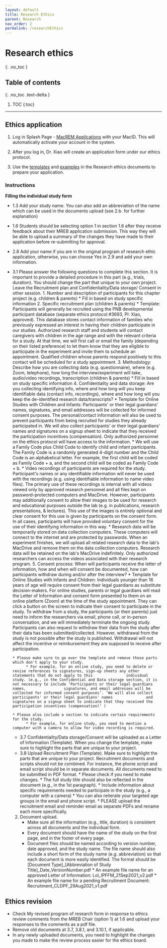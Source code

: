 ```yaml
---
layout: default
title: Research Ethics
parent: Research
nav_order: 2
permalink: /researchEthics
---
```


# Research ethics
{: .no_toc }

## Table of contents
{: .no_toc .text-delta }

1. TOC
{:toc}

---

## Ethics application
1. Log in Splash Page - [MacREM Applications](https://macrem.mcmaster.ca/) with your MacID. This will automatically activate your account in the system. 

2. After you log in, Dr. Xiao will create an application form under our ethics protocol. 

3. Use the [templates](https://mcmasteru365.sharepoint.com/:f:/r/sites/labtest/Shared%20Documents/Research%20ethics%20documents/Templates?csf=1&web=1&e=xikbEd) and [examples](https://mcmasteru365.sharepoint.com/:f:/r/sites/labtest/Shared%20Documents/Research%20ethics%20documents/Examples?csf=1&web=1&e=sChwzM) in the Research ethics documents to prepare your application. 

### Instructions 

 **Filling the individual study form**
- 1.3 Add your study name. You can also add an abbreviation of the name which can be used in the documents upload (see 2.b. for further explanation)
- 1.6 Students should be selecting option 1 in section 1.6 after they receive feedback about their MREB application submission. This way they will be able to upload a summary of the changes they have made to their application before re-submitting for approval.
- 2.8 Add your name if you are in the original program of research ethic application, otherwise, you can choose Yes in 2.9 and add your own information.
- 3.1 Please answer the following questions to complete this section. It is important to provide a detailed procedure in this part (e.g., trials, duration). You should change the part that unique to your own project. Leave the Recruitment plan and Confidentiality/Data storage/ Consent in other session.
		1. Number and description of participants for this chapter project (e.g. children & parents)
          		* Fill in based on study specific information
		2. Specific recruitment plan (children & parents)
          		* Template: Participants will generally be recruited using the PNB developmental participant database (separate ethics protocol #3693, PI: Xiao, approved). This database stores contact information of families who previously expressed an interest in having their children participate in our studies. Authorized research staff and students will contact caregivers with children in the age range and with the relevant criteria for a study. At that time, we will first call or email the family (depending on their listed preference) to let them know that they are eligible to participate in the experiment and invite them to schedule an appointment. Qualified children whose parents respond positively to this contact will be scheduled for a study appointment.
		3. Methodology: Describe how you are collecting data (e.g. questionnaire), where (e.g. Zoom, telephone), how long the interview/experiment will take, audio/video recordings, transcription (children & parents)
         		* Fill in based on study specific information
		4. Confidentiality and data storage: Are you collecting identifying info, where and how long will you keep identifiable data (contact info, recordings), where and how long will you keep the de-identified research data/transcripts?
          		* Template for Online Studies with Children and Infants: Participants' or their legal guardians' names, signatures, and email addresses will be collected for informed consent purposes. The personal/contact information will also be used to prevent participants from being recruited for studies they already participated in. We will also collect participants' or their legal guardians' names and signatures on a signup sheet to indicate that they received the participation incentives (compensation). Only authorized personnel on the ethics protocol will have access to the information.
         		* We will use a Family Code plus Child Code to identify child and infant participants. The Family Code is a randomly generated 4-digit number and the Child Code is an alphabetical letter. For example, the first child will be coded as Family Code + a, and the second child will be coded as Family Code + b.
			* Video recordings of participants are required for the study. Participant's names or any identifiable information will never be used with the recordings (e.g. using identifiable information to name video files). The primary use of these recordings is internal with all videos viewed only by approved research personnel and all files kept on password-protected computers and MacDrive. However, participants may additionally consent to allow their images to be used for research and educational purposes outside the lab (e.g. in publications, research presentations, & lectures). This use of the images is entirely optional and clear consent for this use is given by participants on the consent form. In all cases, participants will have provided voluntary consent for the use of their identifying information in this way.
         		* Research data will be temporarily stored on data collection computers. These computers will connect to the internet and are protected by passwords. When an experiment finishes, we will upload all related research data to the lab's MacDrive and remove them on the data collection computers. Research data will be retained on the lab's MacDrive indefinitely. Only authorized researchers can access the videos associated with their research program.
		5. Consent process: When will participants receive the letter of information, how and when will consent be documented, how can participants withdraw during            and/or after the interview?
           		* Template for Online Studies with Infants and Children: Individuals younger than 16 years of age will require consent from their legal guardians as substitute decision-makers. For online studies, parents or legal guardians will read the Letter of Information and consent form presented to them on an online platform (Zoom) at the time of the study appointment. They can click a button on the screen to indicate their consent to participate in the study. To withdraw from a study, the participants (or their parents) just need to inform the researchers via email, phone call, or in-person conversation, and we will immediately terminate the ongoing study. Participants can also request to withdraw their data from the study after their data has been submitted/collected. However, withdrawal from the study is not possible after the study is published. Withdrawal will not affect the incentive or reimbursement they are supposed to receive after participation.

      * Please make sure to go over the template and remove those parts which don't apply to your study.
            * For example, for an online study, you need to delete or revise references to signatures, sign-up sheets any other statements that do not apply to this               individual study. (e.g., in the Confidential and Data storage section, it is not necessary to include ‘Participants or their legal guardians names,                 signatures, and email addresses will be collected for informed consent purposes’. ‘We will also collect participants' or their legal guardians' names               and signatures on a signup sheet to indicate that they received the participation incentives (compensation)’ )
            
      * Please also include a section to indicate certain requirements for the study. 
            * For example, for online study, you need to mention a computer with a camera to allow for video recording is required.

	* 3.7 Confidentiality/Data storage/Consent will be uploaded as a Letter of Information (Template). When you change the template, make sure to highlight the parts that are unique to your project.
	* 3.8 Upload Recruitment Plan (Template). Make sure to highlight the parts that are unique to your project. Recruitment documents and scripts should not be combined. For instance, the phone script and email script should be in separate documents. All documents need to be submitted in PDF format.
            * Please check if you need to make changes.
            * The full study title should also be reflected in the document (e.g., in the 1st paragraph). 
            * Include information about specific requirements needed to participate in the study (e.g., a computer with a camera)
            * You can also reiterate your targeted age groups in the email and phone script.
            * PLEASE upload the recruitment email and reminder email as separate PDFs and rename each more specifically.

  2. Document upload.
		* Make sure all the information (e.g., title, duration) is consistent across all documents and the individual form.
		* Every document should have the name of the study on the first page, and in the footer of every page.
		* Document files should be named according to version number, date approved, and the study name. The file name should also include a short form of the study name (e.g. abbreviation) so that each document is more easily identified. The format should be [Document Type]_[Abbreviation of Study Title]_Date_VersionNumber.pdf
			  * An example file name for an approved Letter of Information: LoI_IPFFM_21Sep2021_v2.pdf
			  * An example file name for a pending Recruitment Document: Recruitment_CLDPF_29Aug2021_v1.pdf

## Ethics revision
* Check My revised program of research form in response to ethics review comments from the MREB Chair (option 1) at 1.6 and upload your responses to the comments as a pdf file.
*  Remove old documents at 3.7, 3.8.1, and 3.10.1, if applicable.
* In any newly uploaded documents, you need to highlight the changes you made to make the review process easier for the ethics board.
